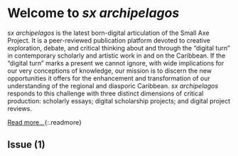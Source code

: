 # Welcome to *sx archipelagos*


*sx archipelagos* is the latest born-digital articulation of the Small Axe Project. It is a peer-reviewed publication platform devoted to creative exploration, debate, and critical thinking about and through the “digital turn” in contemporary scholarly and artistic work in and on the Caribbean. If the “digital turn” marks a present we cannot ignore, with wide implications for our very conceptions of knowledge, our mission is to discern the new opportunities it offers for the enhancement and transformation of our understanding of the regional and diasporic Caribbean. *sx archipelagos* responds to this challenge with three distinct dimensions of critical production: scholarly essays; digital scholarship projects; and digital project reviews.

[Read more...](/about/){:.readmore}

## Issue (1)

